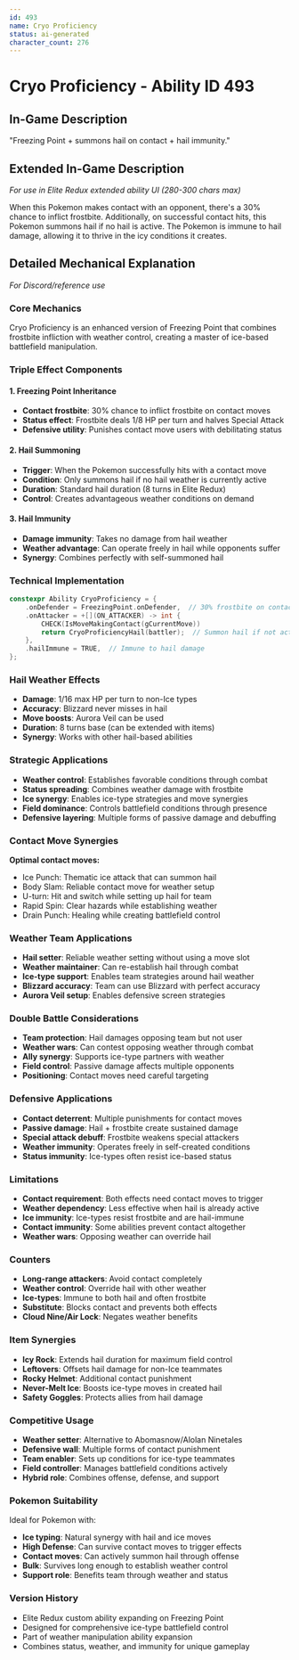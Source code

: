 ```yaml
---
id: 493
name: Cryo Proficiency
status: ai-generated
character_count: 276
---
```


# Cryo Proficiency - Ability ID 493

## In-Game Description
"Freezing Point + summons hail on contact + hail immunity."

## Extended In-Game Description
*For use in Elite Redux extended ability UI (280-300 chars max)*

When this Pokemon makes contact with an opponent, there's a 30% chance to inflict frostbite. Additionally, on successful contact hits, this Pokemon summons hail if no hail is active. The Pokemon is immune to hail damage, allowing it to thrive in the icy conditions it creates.

## Detailed Mechanical Explanation
*For Discord/reference use*

### Core Mechanics
Cryo Proficiency is an enhanced version of Freezing Point that combines frostbite infliction with weather control, creating a master of ice-based battlefield manipulation.

### Triple Effect Components

#### 1. Freezing Point Inheritance
- **Contact frostbite**: 30% chance to inflict frostbite on contact moves
- **Status effect**: Frostbite deals 1/8 HP per turn and halves Special Attack
- **Defensive utility**: Punishes contact move users with debilitating status

#### 2. Hail Summoning
- **Trigger**: When the Pokemon successfully hits with a contact move
- **Condition**: Only summons hail if no hail weather is currently active
- **Duration**: Standard hail duration (8 turns in Elite Redux)
- **Control**: Creates advantageous weather conditions on demand

#### 3. Hail Immunity
- **Damage immunity**: Takes no damage from hail weather
- **Weather advantage**: Can operate freely in hail while opponents suffer
- **Synergy**: Combines perfectly with self-summoned hail

### Technical Implementation
```c
constexpr Ability CryoProficiency = {
    .onDefender = FreezingPoint.onDefender,  // 30% frostbite on contact
    .onAttacker = +[](ON_ATTACKER) -> int {
        CHECK(IsMoveMakingContact(gCurrentMove))
        return CryoProficiencyHail(battler);  // Summon hail if not active
    },
    .hailImmune = TRUE,  // Immune to hail damage
};
```

### Hail Weather Effects
- **Damage**: 1/16 max HP per turn to non-Ice types
- **Accuracy**: Blizzard never misses in hail
- **Move boosts**: Aurora Veil can be used
- **Duration**: 8 turns base (can be extended with items)
- **Synergy**: Works with other hail-based abilities

### Strategic Applications
- **Weather control**: Establishes favorable conditions through combat
- **Status spreading**: Combines weather damage with frostbite
- **Ice synergy**: Enables ice-type strategies and move synergies
- **Field dominance**: Controls battlefield conditions through presence
- **Defensive layering**: Multiple forms of passive damage and debuffing

### Contact Move Synergies
**Optimal contact moves:**
- Ice Punch: Thematic ice attack that can summon hail
- Body Slam: Reliable contact move for weather setup
- U-turn: Hit and switch while setting up hail for team
- Rapid Spin: Clear hazards while establishing weather
- Drain Punch: Healing while creating battlefield control

### Weather Team Applications
- **Hail setter**: Reliable weather setting without using a move slot
- **Weather maintainer**: Can re-establish hail through combat
- **Ice-type support**: Enables team strategies around hail weather
- **Blizzard accuracy**: Team can use Blizzard with perfect accuracy
- **Aurora Veil setup**: Enables defensive screen strategies

### Double Battle Considerations
- **Team protection**: Hail damages opposing team but not user
- **Weather wars**: Can contest opposing weather through combat
- **Ally synergy**: Supports ice-type partners with weather
- **Field control**: Passive damage affects multiple opponents
- **Positioning**: Contact moves need careful targeting

### Defensive Applications
- **Contact deterrent**: Multiple punishments for contact moves
- **Passive damage**: Hail + frostbite create sustained damage
- **Special attack debuff**: Frostbite weakens special attackers
- **Weather immunity**: Operates freely in self-created conditions
- **Status immunity**: Ice-types often resist ice-based status

### Limitations
- **Contact requirement**: Both effects need contact moves to trigger
- **Weather dependency**: Less effective when hail is already active
- **Ice immunity**: Ice-types resist frostbite and are hail-immune
- **Contact immunity**: Some abilities prevent contact altogether
- **Weather wars**: Opposing weather can override hail

### Counters
- **Long-range attackers**: Avoid contact completely
- **Weather control**: Override hail with other weather
- **Ice-types**: Immune to both hail and often frostbite
- **Substitute**: Blocks contact and prevents both effects
- **Cloud Nine/Air Lock**: Negates weather benefits

### Item Synergies
- **Icy Rock**: Extends hail duration for maximum field control
- **Leftovers**: Offsets hail damage for non-Ice teammates
- **Rocky Helmet**: Additional contact punishment
- **Never-Melt Ice**: Boosts ice-type moves in created hail
- **Safety Goggles**: Protects allies from hail damage

### Competitive Usage
- **Weather setter**: Alternative to Abomasnow/Alolan Ninetales
- **Defensive wall**: Multiple forms of contact punishment
- **Team enabler**: Sets up conditions for ice-type teammates
- **Field controller**: Manages battlefield conditions actively
- **Hybrid role**: Combines offense, defense, and support

### Pokemon Suitability
Ideal for Pokemon with:
- **Ice typing**: Natural synergy with hail and ice moves
- **High Defense**: Can survive contact moves to trigger effects
- **Contact moves**: Can actively summon hail through offense
- **Bulk**: Survives long enough to establish weather control
- **Support role**: Benefits team through weather and status

### Version History
- Elite Redux custom ability expanding on Freezing Point
- Designed for comprehensive ice-type battlefield control
- Part of weather manipulation ability expansion
- Combines status, weather, and immunity for unique gameplay